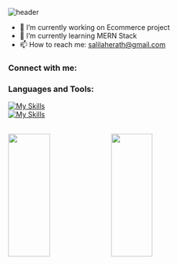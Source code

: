 ![header](https://capsule-render.vercel.app/api?type=waving&color=61DBFB&height=300&section=header&text=Hi%20there!&desc=I'm%20Salila%20Herath&fontSize=90&descSize=30&descAlignY=60&fontAlignY=40&animation=fadeIn&fontColor=ffffff)

- 🔭 I’m currently working on Ecommerce project
- 🌱 I’m currently learning MERN Stack
- 📫 How to reach me: salilaherath@gmail.com

### Connect with me:


### Languages and Tools:
[![My Skills](https://skillicons.dev/icons?i=js,html,css,react,express,nodejs,mongodb,php,mysql,java,cs,cpp)](https://github.com/salilaherath)
<br/> 
[![My Skills](https://skillicons.dev/icons?i=vscode,visualstudio,figma,ps,ae,pr)](https://github.com/salilaherath)
<br/> <br/>

<!--- <img align="left" width="41%" src="https://github-contribution-stats.vercel.app/api/?username=salilaherath" /> -->
<img align="left" width="41%" height="250em" src="https://github-readme-stats.vercel.app/api?username=salilaherath&show_icons=true&count_private=true&include_all_commits=true" />

<img align="left" width="41%" height="250em" src="https://github-readme-stats.vercel.app/api/top-langs/?username=salilaherath&layout=compact" />

